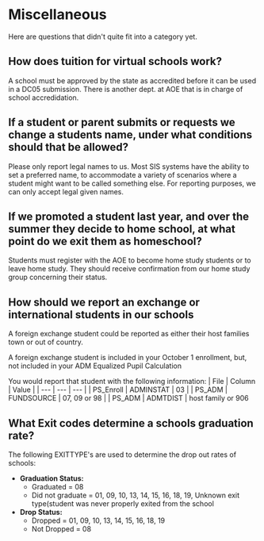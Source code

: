 # Miscellaneous

Here are questions that didn't quite fit into a category yet.

## How does tuition for virtual schools work?
A school must be approved by the state as accredited before it can be used in a DC05 submission. There is another dept. at AOE that is in charge of school accredidation.

## If a student or parent submits or requests we change a students name, under what conditions should that be allowed?
Please only report legal names to us. Most SIS systems have the ability to set a preferred name, to accommodate a variety of scenarios where a student might want to be called something else. For reporting purposes, we can only accept legal given names.

## If we promoted a student last year, and over the summer they decide to home school, at what point do we exit them as homeschool?

Students must register with the AOE to become home study students or to leave home study. They should receive confirmation from our home study group concerning their status.
 
## How should we report an exchange or international students in our schools

A foreign exchange student could be reported as either their host families town or out of country. 

A foreign exchange student is included in your October 1 enrollment, but, not included in your ADM Equalized Pupil Calculation

You would report that student with the following information:
| File | Column | Value |
| --- | --- | --- |
| PS_Enroll | ADMINSTAT | 03 |
| PS_ADM | FUNDSOURCE | 07, 09 or 98 |
| PS_ADM | ADMTDIST | host family or 906

## What Exit codes determine a schools graduation rate?

The following EXITTYPE's are used to determine the drop out rates of schools:

- **Graduation Status:**
    - Graduated = 08
    - Did not graduate = 01, 09, 10, 13, 14, 15, 16, 18, 19, Unknown exit type(student was never properly exited from the school
- **Drop Status:**
    - Dropped = 01, 09, 10, 13, 14, 15, 16, 18, 19
    - Not Dropped = 08
